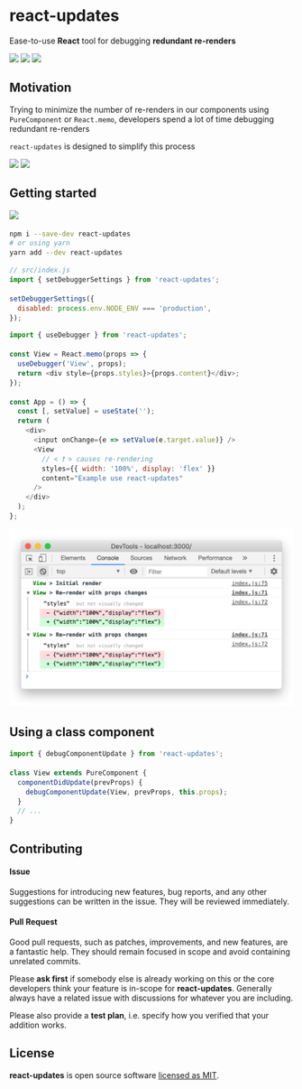 # react-updates

Ease-to-use **React** tool for debugging **redundant re-renders**

![](https://img.shields.io/npm/l/react-updates.svg?style=flat-square)
![](https://img.shields.io/npm/v/react-updates.svg?style=flat-square)
![](https://img.shields.io/bundlephobia/min/react-updates?style=flat-square)

## Motivation

Trying to minimize the number of re-renders in our components using `PureComponent` or `React.memo`, developers spend a lot of time debugging redundant re-renders

`react-updates` is designed to simplify this process

![](https://img.shields.io/badge/built%20with-love-yellow?style=for-the-badge&color=fe7d37)
![](https://img.shields.io/badge/makes%20people-smile-yellow?style=for-the-badge&color=389ad5)

## Getting started

[![](https://img.shields.io/badge/sandbox-demo-yellow?style=for-the-badge&logo=codesandbox&color=389ad5)](https://codesandbox.io/s/react-updates-zm830)

```bash
npm i --save-dev react-updates
# or using yarn
yarn add --dev react-updates
```

```javascript
// src/index.js
import { setDebuggerSettings } from 'react-updates';

setDebuggerSettings({
  disabled: process.env.NODE_ENV === 'production',
});
```

```javascript
import { useDebugger } from 'react-updates';

const View = React.memo(props => {
  useDebugger('View', props);
  return <div style={props.styles}>{props.content}</div>;
});

const App = () => {
  const [, setValue] = useState('');
  return (
    <div>
      <input onChange={e => setValue(e.target.value)} />
      <View
        // < ❗ > causes re-rendering
        styles={{ width: '100%', display: 'flex' }}
        content="Example use react-updates"
      />
    </div>
  );
};
```

<p align='center'>
    <img width='680px' src='https://raw.githubusercontent.com/multum/react-updates/master/docs/component-styles.png'/>
</p>

## Using a class component

```javascript
import { debugComponentUpdate } from 'react-updates';

class View extends PureComponent {
  componentDidUpdate(prevProps) {
    debugComponentUpdate(View, prevProps, this.props);
  }
  // ...
}
```

## Contributing

#### Issue

Suggestions for introducing new features, bug reports, and any other suggestions can be written in the issue. They will be reviewed immediately.

#### Pull Request

Good pull requests, such as patches, improvements, and new features, are a fantastic help. They should remain focused in scope and avoid containing unrelated commits.

Please **ask first** if somebody else is already working on this or the core developers think your feature is in-scope for **react-updates**. Generally always have a related issue with discussions for whatever you are including.

Please also provide a **test plan**, i.e. specify how you verified that your addition works.

## License

**react-updates** is open source software [licensed as MIT](https://github.com/multum/react-updates/blob/master/LICENSE).
